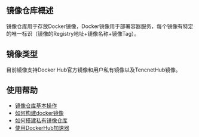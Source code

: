 ## 镜像仓库概述
镜像仓库用于存放Docker镜像，Docker镜像用于部署容器服务，每个镜像有特定的唯一标识（镜像的Registry地址+镜像名称+镜像Tag）。

## 镜像类型
目前镜像支持Docker Hub官方镜像和用户私有镜像以及TencnetHub镜像。

## 使用帮助
- [镜像仓库基本操作](https://www.qcloud.com/document/product/457/9117)
- [如何构建docker镜像](https://www.qcloud.com/document/product/457/9115)
- [如何搭建私有镜像仓库](https://www.qcloud.com/document/product/457/9114)
- [使用DockerHub加速器](https://www.qcloud.com/document/product/457/9113)

